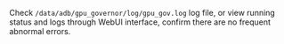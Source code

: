 Check `/data/adb/gpu_governor/log/gpu_gov.log` log file, or view running status and logs through WebUI interface, confirm there are no frequent abnormal errors.